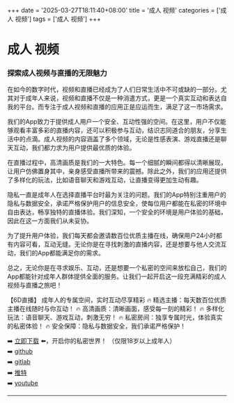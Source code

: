 +++
date = '2025-03-27T18:11:40+08:00'
title = '成人 视频'
categories = ['成人 视频']
tags = ['成人 视频']
+++

# 成人 视频

### 探索成人视频与直播的无限魅力

在如今的数字时代，视频和直播已经成为了人们日常生活中不可或缺的一部分。尤其对于成年人来说，视频和直播不仅是一种消遣方式，更是一个真实互动和表达自我的平台。而专注于成人视频和直播的应用正是应运而生，满足了这一市场需求。

我们的App致力于提供成人用户一个安全、互动性强的空间。在这里，用户不仅能够观看丰富多彩的直播内容，还可以积极参与互动，结识志同道合的朋友，分享生活中的点滴。成人视频的内容涵盖了多个领域，无论是性感表演、游戏直播还是聊天互动，我们都力求为用户提供最优质的体验。

在直播过程中，高清画质是我们的一大特色。每一个细腻的瞬间都得以清晰展现，让用户仿佛置身其中，亲身感受直播所带来的震撼。除此之外，我们的应用还提供了多样化的玩法，比如语音聊天和游戏互动，让直播变得更加生动有趣。

隐私一直是成年人在选择直播平台时最为关注的问题。我们的App特别注重用户的隐私与数据安全，承诺严格保护用户的信息安全，使每位用户都能在私密的环境中自由表达，畅享独特的直播体验。我们深知，一个安全的环境是用户体验的基础，因此在这一方面我们从未妥协。

为了提升用户体验，我们每天都会邀请数百位优质主播在线，确保用户24小时都有内容可看，互动无缝。无论你是在寻找刺激的直播内容，还是想要与他人交流互动，我们的App都能满足你的需求。

总之，无论你是在寻求娱乐、互动，还是想要一个私密的空间来放松自己，我们的App都能针对成年人群体提供全面的服务。让我们一起开启这一段充满精彩的成人视频与直播之旅吧！

【6D直播】
成年人的专属空间，实时互动尽享精彩
🔥 精选主播：每天数百位优质主播在线随时与你互动！
🔥 高清画质：清晰画面，感受每一刻的精彩！
🔥 多样化玩法：语音聊天、游戏互动，刺激无穷！
🔥 私密房间：独享专属时光，体验真实的私密体验！
🔥 安全保障：隐私与数据安全，我们承诺严格保护！

➡️ [立即下载](https://down123.s3.ap-east-1.amazonaws.com/down/down.html?channelCode=blog) ⬅️，开启你的私密世界！
（仅限18岁以上成年人）  
➡️ [github](https://aldult-live.github.io/)  
➡️ [gitlab](https://seo-09598d.gitlab.io/)  
➡️ [推特](https://x.com/wegame33)  
➡️ [youtube](https://www.youtube.com/@6Dlive)

---
